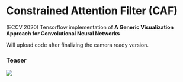 # Constrained Attention Filter (CAF)
(ECCV 2020) Tensorflow implementation of **A Generic Visualization Approach for Convolutional Neural Networks**

Will upload code after finalizing the camera ready version.

### Teaser
![](http://www.cs.umd.edu/~ahmdtaha/gifs/l2_caf.gif)